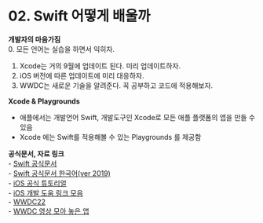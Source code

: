 # 02. Swift 어떻게 배울까

**개발자의 마음가짐**      
0. 모든 언어는 실습을 하면서 익히자.      
1. Xcode는 거의 9월에 업데이트 된다. 미리 업데이트하자.       
2. iOS 버전에 따른 업데이트에 미리 대응하자.       
3. WWDC는 새로운 기술을 알려준다. 꼭 공부하고 코드에 적용해보자.       

**Xcode & Playgrounds**      
- 애플에서는 개발언어 Swift, 개발도구인 Xcode로 모든 애플 플랫폼의 앱을 만들 수 있음      
- Xcode 에는 Swift를 적용해볼 수 있는 Playgrounds 를 제공함       
      
**공식문서, 자료 링크**       
    - [Swift 공식문서](https://docs.swift.org/swift-book/LanguageGuide/TheBasics.html)     
    - [Swift 공식문서 한국어(ver 2019)](https://jusung.gitbook.io/the-swift-language-guide/)      
    - [iOS 공식 튜토리얼](https://developer.apple.com/tutorials/app-dev-training)      
    - [iOS 개발 도움 링크 모음](https://github.com/giftbott/iOSDevLinks)           
    - [WWDC22](https://developer.apple.com/wwdc22/)        
    - [WWDC 영상 모아 놓은 앱](https://apps.apple.com/us/app/apple-developer/id640199958)        

